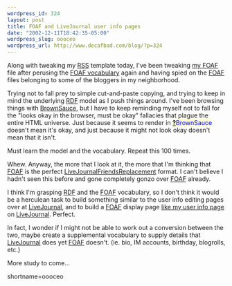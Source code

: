 ```yaml
--- 
wordpress_id: 324
layout: post
title: FOAF and LiveJournal user info pages
date: "2002-12-11T18:42:35-05:00"
wordpress_slug: oooceo
wordpress_url: http://www.decafbad.com/blog/?p=324
---
```

<p>Along with tweaking my <a href="http://www.decafbad.com/twiki/bin/view/Main/RSS">RSS</a> template today, I've been tweaking <a href="http://www.decafbad.com/downloads/lmo-foaf.rdf">my <a href="http://www.decafbad.com/twiki/bin/view/Main/FOAF">FOAF</a> file</a> after perusing the <a href="http://xmlns.com/foaf/0.1/">FOAF vocabulary</a> again and having spied on the <a href="http://www.decafbad.com/twiki/bin/view/Main/FOAF">FOAF</a> files belonging to some of the bloggers in my neighborhood.  </p>
<p>Trying not to fall prey to simple cut-and-paste copying, and trying to keep in mind the underlying <a href="http://www.decafbad.com/twiki/bin/view/Main/RDF">RDF</a> model as I push things around.  I've been browsing things with <a href="http://brownsauce.sourceforge.net">BrownSauce</a>, but I have to keep reminding myself not to fall for the "looks okay in the browser, must be okay" fallacies that plague the entire HTML universe.  Just because it seems to render in <span style='background : #FFFFCE;'><a href="http://www.decafbad.com/twiki/bin/edit/Main/BrownSauce?topicparent=Main.FilterData"><b>?</b></a><font color="#0000FF">BrownSauce</font></span> doesn't mean it's okay, and just because it might not look okay doesn't mean that it isn't.</p>
<p>Must learn the model and the vocabulary.  Repeat this 100 times.</p>
<p>Whew.  Anyway, the more that I look at it, the more that I'm thinking that <a href="http://www.decafbad.com/twiki/bin/view/Main/FOAF">FOAF</a> is the perfect <a href="http://www.decafbad.com/twiki/bin/view/Main/LiveJournalFriendsReplacement">LiveJournalFriendsReplacement</a> format.  I can't believe I hadn't seen this before and gone completely gonzo over <a href="http://www.decafbad.com/twiki/bin/view/Main/FOAF">FOAF</a> already.  </p>
<p>I think I'm grasping <a href="http://www.decafbad.com/twiki/bin/view/Main/RDF">RDF</a> and the <a href="http://www.decafbad.com/twiki/bin/view/Main/FOAF">FOAF</a> vocabulary, so I don't think it would be a herculean task to build something similar to the user info editing pages over at <a href="http://www.decafbad.com/twiki/bin/view/Main/LiveJournal">LiveJournal</a>, and to build a <a href="http://www.decafbad.com/twiki/bin/view/Main/FOAF">FOAF</a> display page <a href="http://www.livejournal.com/userinfo.bml?user=deus_x">like my user info page</a> on <a href="http://www.decafbad.com/twiki/bin/view/Main/LiveJournal">LiveJournal</a>.  Perfect.</p>
<p>In fact, I wonder if I might not be able to work out a conversion between the two, maybe create a supplemental vocabulary to supply details that <a href="http://www.decafbad.com/twiki/bin/view/Main/LiveJournal">LiveJournal</a> does yet <a href="http://www.decafbad.com/twiki/bin/view/Main/FOAF">FOAF</a> doesn't.  (ie. bio, IM accounts, birthday, blogrolls, etc.)</p>
<p>More study to come...</p>
<!--more-->
shortname=oooceo
